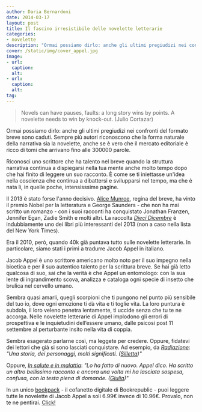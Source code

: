 ```yaml
---
author: Daria Bernardoni
date: 2014-03-17
layout: post
title: Il fascino irresistibile delle novelette letterarie
categories:
- novelette
description: "Ormai possiamo dirlo: anche gli ultimi pregiudizi nei confronti del formato breve sono caduti. Se avete letto la Munroe e amato Saunders, provate Appel."
cover: /static/img/cover_appel.jpg
image: 
- url:
  caption:
  alt:
- url:
  caption:
  alt:
tag:
---
```

> Novels can have pauses, faults: a long story wins by points. A novelette needs to win by knock-out. (Julio Cortazar)

Ormai possiamo dirlo: anche gli ultimi pregiudizi nei confronti del formato breve sono caduti. Sempre più autori riconoscono che la forma naturale della narrativa sia la novelette, anche se è vero che il mercato editoriale è ricco di tomi che arrivano fino alle 300000 parole.

Riconosci uno scrittore che ha talento nel breve quando la struttura narrativa continua a dispiegarsi nella tua mente anche molto tempo dopo che hai finito di leggere un suo racconto. È come se ti iniettasse un'idea nella coscienza che continua a dibattersi e svilupparsi nel tempo, ma che è nata lì, in quelle poche, intensisssime pagine.  

Il 2013 è stato forse l'anno decisivo. [Alice Munroe](http://www.einaudi.it/speciali/Alice-Munro-Premio-Nobel-per-la-letteratura-2013), regina del breve,  ha vinto il premio Nobel per la letteratura e George Saunders -  che non ha mai scritto un romanzo - con i suoi racconti ha conquistato Jonathan Franzen, Jennifer Egan, Zadie Smith e molti altri. La raccolta <em>[Dieci Dicembre](http://www.minimumfax.com/libri/scheda_libro/625)</em> è indubbiamente uno dei libri più interessanti del 2013 (non a caso nella lista del New York Times).  

Era il 2010, però, quando 40k già puntava tutto sulle novelette letterarie. In particolare, siamo stati i primi a tradurre Jacob Appel in italiano. 

Jacob Appel è uno scrittore americano molto noto per il suo impegno nella bioetica e per il suo autentico talento per la scrittura breve. Se hai già letto qualcosa di suo, sai che la verità è che Appel un entomologo: con la sua lente di ingrandimento scova, analizza e cataloga ogni specie di insetto che brulica nel cervello umano. 

Sembra quasi amarli, quegli scorpioni che ti pungono nel punto più sensibile del tuo io, dove ogni emozione ti dà vita e ti toglie vita. La loro puntura è subdola, il loro veleno penetra lentamente, ti uccide senza che tu te ne accorga. 
Nelle novelette letterarie di Appel implodono gli errori di prospettiva e le inquietudini dell’essere umano, dalle psicosi post 11 settembre al perturbante insito nella vita di coppia. 

Sembra esagerato parlarne così, ma leggete per credere. Oppure, fidatevi dei lettori che già si sono lasciati conquistare. Ad esempio, da <em>[Radiazione](http://40k.it/books/collection/stories/20100918_radiazione.html)</em>: <em>"Una storia, dei personaggi, molti significati. ([Silletta](https://www.goodreads.com/book/show/8687542-radiazione))"</em>

Oppure, <em>[In salute e in malattia](http://40k.it/books/collection/stories/20110907-in-salute-e-in-malattia.html)</em>: <em>"Lo ha fatto di nuovo. Appel dico. Ha scritto un altro bellissimo racconto e ancora una volta mi ha lasciata sospesa, confusa, con la testa piena di domande. ([Giulia](https://www.goodreads.com/book/show/12546931-in-salute-e-in-malattia))"</em>

In un unico [bookpack](http://www.bookrepublic.it/book/novelette-letterarie-appel/) - il cofanetto digitale di Bookrepublic - puoi leggere tutte le novelette di Jacob Appel a soli 6.99€ invece di 10.96€. Provalo, non te ne pentirai. [Click!](http://www.bookrepublic.it/book/novelette-letterarie-appel/)
